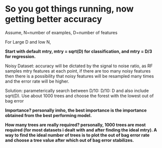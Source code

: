 # So you got things running, now getting better accuracy #

Assume, N=number of examples, D=number of features

For Large D and low N,

**Start with default mtry, mtry = sqrt(D) for classification, and mtry = D/3 for regression.**

Noisy Dataset: accuracy will be dictated by the signal to noise ratio, as RF samples mtry features at each point, if there are too many noisy features then there is a possibility that noisy features will be resampled many times and the error rate will be higher.

Solution: parameterically search between D/10: D/10: D and also include sqrt(D). Use about 1000 trees and choose the forest with the lowest out of bag error


**Importance?  personally imho, the best importance is the importance obtained from the best performing model.**


**How many trees are really required? personally, 1000 trees are most required (for most datasets i dealt with and after finding the ideal mtry). A way to find the ideal number of trees is to plot the out of bag error rate and choose a tree value after which out of bag error stabilizes.**

